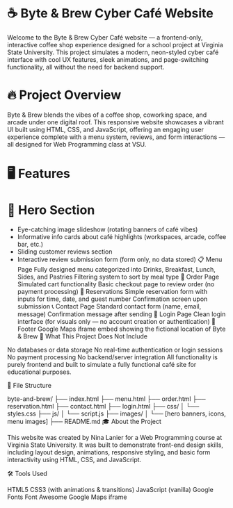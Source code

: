 # ☕ Byte & Brew Cyber Café Website

Welcome to the Byte & Brew Cyber Café website — a frontend-only, interactive coffee shop experience designed for a school project at Virginia State University. This project simulates a modern, neon-styled cyber café interface with cool UX features, sleek animations, and page-switching functionality, all without the need for backend support.

# 🔥 Project Overview

Byte & Brew blends the vibes of a coffee shop, coworking space, and arcade under one digital roof. This responsive website showcases a vibrant UI built using HTML, CSS, and JavaScript, offering an engaging user experience complete with a menu system, reviews, and form interactions — all designed for Web Programming class at VSU.

# 🖥️ Features

# 🎯 Hero Section
* Eye-catching image slideshow (rotating banners of café vibes)
* Informative info cards about café highlights (workspaces, arcade, coffee bar, etc.)
* Sliding customer reviews section
* Interactive review submission form (form only, no data stored)
📋 Menu Page
Fully designed menu categorized into Drinks, Breakfast, Lunch, Sides, and Pastries
Filtering system to sort by meal type
🛒 Order Page
Simulated cart functionality
Basic checkout page to review order (no payment processing)
📆 Reservations
Simple reservation form with inputs for time, date, and guest number
Confirmation screen upon submission
📞 Contact Page
Standard contact form (name, email, message)
Confirmation message after sending
🔐 Login Page
Clean login interface (for visuals only — no account creation or authentication)
📍 Footer
Google Maps iframe embed showing the fictional location of Byte & Brew
🚫 What This Project Does Not Include

No databases or data storage
No real-time authentication or login sessions
No payment processing
No backend/server integration
All functionality is purely frontend and built to simulate a fully functional café site for educational purposes.

📁 File Structure

byte-and-brew/
├── index.html
├── menu.html
├── order.html
├── reservation.html
├── contact.html
├── login.html
├── css/
│   └── styles.css
├── js/
│   └── script.js
├── images/
│   └── [hero banners, icons, menu images]
├── README.md
🎓 About the Project

This website was created by Nina Lanier for a Web Programming course at Virginia State University. It was built to demonstrate front-end design skills, including layout design, animations, responsive styling, and basic form interactivity using HTML, CSS, and JavaScript.

🛠️ Tools Used

HTML5
CSS3 (with animations & transitions)
JavaScript (vanilla)
Google Fonts
Font Awesome
Google Maps iframe
